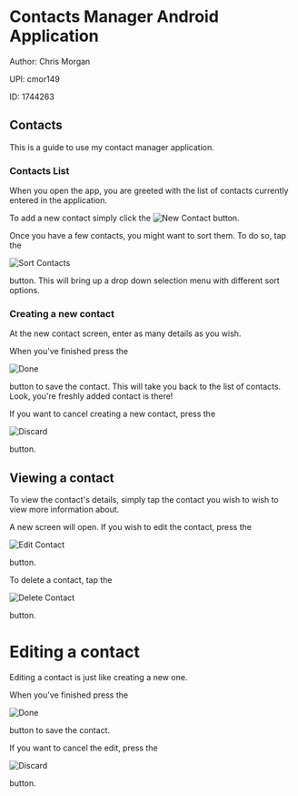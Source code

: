 # Contacts Manager Android Application

Author: Chris Morgan

UPI: cmor149

ID: 1744263


## Contacts

This is a guide to use my contact manager application.


### Contacts List

When you open the app, you are greeted with the list of contacts currently entered in the application.

To add a new contact simply click the ![New Contact](http://i.imgur.com/fRBw4hh.png) button.

Once you have a few contacts, you might want to sort them.
To do so, tap the

![Sort Contacts](http://i.imgur.com/rZCcCPL.png)

button.
This will bring up a drop down selection menu with different sort options.


### Creating a new contact

At the new contact screen, enter as many details as you wish.

When you've finished press the

![Done](http://i.imgur.com/R3qpmny.png)

button to save the contact.
This will take you back to the list of contacts. Look, you're freshly added contact is there!

If you want to cancel creating a new contact, press the

![Discard](http://i.imgur.com/jXzgIQc.png)

button.


## Viewing a contact

To view the contact's details, simply tap the contact you wish to wish to view more information about.

A new screen will open. If you wish to edit the contact, press the

![Edit Contact](http://i.imgur.com/vT7hieP.png)

button.

To delete a contact, tap the

![Delete Contact](http://i.imgur.com/jXzgIQc.png)

button.


# Editing a contact

Editing a contact is just like creating a new one.

When you've finished press the

![Done](http://i.imgur.com/R3qpmny.png)

button to save the contact.

If you want to cancel the edit, press the

![Discard](http://i.imgur.com/jXzgIQc.png)

button.